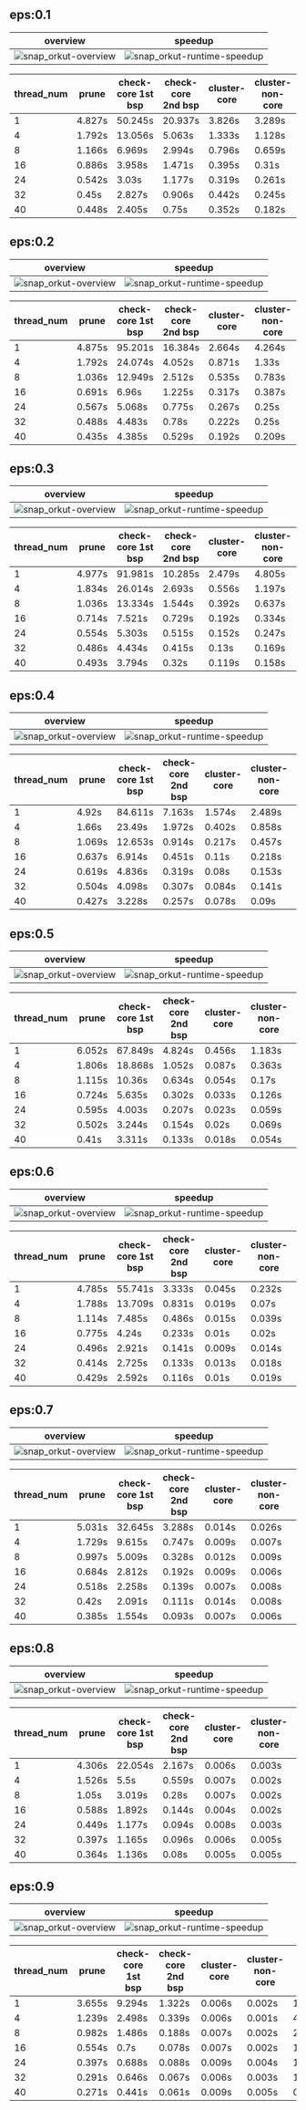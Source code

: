 ## eps:0.1

overview | speedup
--- | ---
![snap_orkut-overview](../../figures/scalability_simd_paper/snap_orkut-eps:0.1-min_pts:5-overview.png) | ![snap_orkut-runtime-speedup](../../figures/scalability_simd_paper/snap_orkut-eps:0.1-min_pts:5-runtime-speedup.png)

thread_num | prune | check-core 1st bsp | check-core 2nd bsp | cluster-core | cluster-non-core | total | total speedup
--- | --- | --- | --- | --- | --- | --- | ---
1 | 4.827s | 50.245s | 20.937s | 3.826s | 3.289s | 83.127s | 1.000
4 | 1.792s | 13.056s | 5.063s | 1.333s | 1.128s | 22.375s | 3.715
8 | 1.166s | 6.969s | 2.994s | 0.796s | 0.659s | 12.587s | 6.604
16 | 0.886s | 3.958s | 1.471s | 0.395s | 0.31s | 7.024s | 11.835
24 | 0.542s | 3.03s | 1.177s | 0.319s | 0.261s | 5.331s | 15.593
32 | 0.45s | 2.827s | 0.906s | 0.442s | 0.245s | 4.875s | 17.052
40 | 0.448s | 2.405s | 0.75s | 0.352s | 0.182s | 4.14s | 20.079

## eps:0.2

overview | speedup
--- | ---
![snap_orkut-overview](../../figures/scalability_simd_paper/snap_orkut-eps:0.2-min_pts:5-overview.png) | ![snap_orkut-runtime-speedup](../../figures/scalability_simd_paper/snap_orkut-eps:0.2-min_pts:5-runtime-speedup.png)

thread_num | prune | check-core 1st bsp | check-core 2nd bsp | cluster-core | cluster-non-core | total | total speedup
--- | --- | --- | --- | --- | --- | --- | ---
1 | 4.875s | 95.201s | 16.384s | 2.664s | 4.264s | 123.391s | 1.000
4 | 1.792s | 24.074s | 4.052s | 0.871s | 1.33s | 32.122s | 3.841
8 | 1.036s | 12.949s | 2.512s | 0.535s | 0.783s | 17.818s | 6.925
16 | 0.691s | 6.96s | 1.225s | 0.317s | 0.387s | 9.583s | 12.876
24 | 0.567s | 5.068s | 0.775s | 0.267s | 0.25s | 6.929s | 17.808
32 | 0.488s | 4.483s | 0.78s | 0.222s | 0.25s | 6.226s | 19.819
40 | 0.435s | 4.385s | 0.529s | 0.192s | 0.209s | 5.752s | 21.452

## eps:0.3

overview | speedup
--- | ---
![snap_orkut-overview](../../figures/scalability_simd_paper/snap_orkut-eps:0.3-min_pts:5-overview.png) | ![snap_orkut-runtime-speedup](../../figures/scalability_simd_paper/snap_orkut-eps:0.3-min_pts:5-runtime-speedup.png)

thread_num | prune | check-core 1st bsp | check-core 2nd bsp | cluster-core | cluster-non-core | total | total speedup
--- | --- | --- | --- | --- | --- | --- | ---
1 | 4.977s | 91.981s | 10.285s | 2.479s | 4.805s | 114.529s | 1.000
4 | 1.834s | 26.014s | 2.693s | 0.556s | 1.197s | 32.297s | 3.546
8 | 1.036s | 13.334s | 1.544s | 0.392s | 0.637s | 16.947s | 6.758
16 | 0.714s | 7.521s | 0.729s | 0.192s | 0.334s | 9.493s | 12.065
24 | 0.554s | 5.303s | 0.515s | 0.152s | 0.247s | 6.774s | 16.907
32 | 0.486s | 4.434s | 0.415s | 0.13s | 0.169s | 5.637s | 20.317
40 | 0.493s | 3.794s | 0.32s | 0.119s | 0.158s | 4.888s | 23.431

## eps:0.4

overview | speedup
--- | ---
![snap_orkut-overview](../../figures/scalability_simd_paper/snap_orkut-eps:0.4-min_pts:5-overview.png) | ![snap_orkut-runtime-speedup](../../figures/scalability_simd_paper/snap_orkut-eps:0.4-min_pts:5-runtime-speedup.png)

thread_num | prune | check-core 1st bsp | check-core 2nd bsp | cluster-core | cluster-non-core | total | total speedup
--- | --- | --- | --- | --- | --- | --- | ---
1 | 4.92s | 84.611s | 7.163s | 1.574s | 2.489s | 100.76s | 1.000
4 | 1.66s | 23.49s | 1.972s | 0.402s | 0.858s | 28.385s | 3.550
8 | 1.069s | 12.653s | 0.914s | 0.217s | 0.457s | 15.313s | 6.580
16 | 0.637s | 6.914s | 0.451s | 0.11s | 0.218s | 8.332s | 12.093
24 | 0.619s | 4.836s | 0.319s | 0.08s | 0.153s | 6.009s | 16.768
32 | 0.504s | 4.098s | 0.307s | 0.084s | 0.141s | 5.138s | 19.611
40 | 0.427s | 3.228s | 0.257s | 0.078s | 0.09s | 4.083s | 24.678

## eps:0.5

overview | speedup
--- | ---
![snap_orkut-overview](../../figures/scalability_simd_paper/snap_orkut-eps:0.5-min_pts:5-overview.png) | ![snap_orkut-runtime-speedup](../../figures/scalability_simd_paper/snap_orkut-eps:0.5-min_pts:5-runtime-speedup.png)

thread_num | prune | check-core 1st bsp | check-core 2nd bsp | cluster-core | cluster-non-core | total | total speedup
--- | --- | --- | --- | --- | --- | --- | ---
1 | 6.052s | 67.849s | 4.824s | 0.456s | 1.183s | 80.367s | 1.000
4 | 1.806s | 18.868s | 1.052s | 0.087s | 0.363s | 22.179s | 3.624
8 | 1.115s | 10.36s | 0.634s | 0.054s | 0.17s | 12.336s | 6.515
16 | 0.724s | 5.635s | 0.302s | 0.033s | 0.126s | 6.823s | 11.779
24 | 0.595s | 4.003s | 0.207s | 0.023s | 0.059s | 4.889s | 16.438
32 | 0.502s | 3.244s | 0.154s | 0.02s | 0.069s | 3.991s | 20.137
40 | 0.41s | 3.311s | 0.133s | 0.018s | 0.054s | 3.93s | 20.450

## eps:0.6

overview | speedup
--- | ---
![snap_orkut-overview](../../figures/scalability_simd_paper/snap_orkut-eps:0.6-min_pts:5-overview.png) | ![snap_orkut-runtime-speedup](../../figures/scalability_simd_paper/snap_orkut-eps:0.6-min_pts:5-runtime-speedup.png)

thread_num | prune | check-core 1st bsp | check-core 2nd bsp | cluster-core | cluster-non-core | total | total speedup
--- | --- | --- | --- | --- | --- | --- | ---
1 | 4.785s | 55.741s | 3.333s | 0.045s | 0.232s | 64.138s | 1.000
4 | 1.788s | 13.709s | 0.831s | 0.019s | 0.07s | 16.421s | 3.906
8 | 1.114s | 7.485s | 0.486s | 0.015s | 0.039s | 9.142s | 7.016
16 | 0.775s | 4.24s | 0.233s | 0.01s | 0.02s | 5.28s | 12.147
24 | 0.496s | 2.921s | 0.141s | 0.009s | 0.014s | 3.584s | 17.896
32 | 0.414s | 2.725s | 0.133s | 0.013s | 0.018s | 3.305s | 19.406
40 | 0.429s | 2.592s | 0.116s | 0.01s | 0.019s | 3.169s | 20.239

## eps:0.7

overview | speedup
--- | ---
![snap_orkut-overview](../../figures/scalability_simd_paper/snap_orkut-eps:0.7-min_pts:5-overview.png) | ![snap_orkut-runtime-speedup](../../figures/scalability_simd_paper/snap_orkut-eps:0.7-min_pts:5-runtime-speedup.png)

thread_num | prune | check-core 1st bsp | check-core 2nd bsp | cluster-core | cluster-non-core | total | total speedup
--- | --- | --- | --- | --- | --- | --- | ---
1 | 5.031s | 32.645s | 3.288s | 0.014s | 0.026s | 41.007s | 1.000
4 | 1.729s | 9.615s | 0.747s | 0.009s | 0.007s | 12.11s | 3.386
8 | 0.997s | 5.009s | 0.328s | 0.012s | 0.009s | 6.358s | 6.450
16 | 0.684s | 2.812s | 0.192s | 0.009s | 0.006s | 3.707s | 11.062
24 | 0.518s | 2.258s | 0.139s | 0.007s | 0.008s | 2.933s | 13.981
32 | 0.42s | 2.091s | 0.111s | 0.014s | 0.008s | 2.647s | 15.492
40 | 0.385s | 1.554s | 0.093s | 0.007s | 0.006s | 2.048s | 20.023

## eps:0.8

overview | speedup
--- | ---
![snap_orkut-overview](../../figures/scalability_simd_paper/snap_orkut-eps:0.8-min_pts:5-overview.png) | ![snap_orkut-runtime-speedup](../../figures/scalability_simd_paper/snap_orkut-eps:0.8-min_pts:5-runtime-speedup.png)

thread_num | prune | check-core 1st bsp | check-core 2nd bsp | cluster-core | cluster-non-core | total | total speedup
--- | --- | --- | --- | --- | --- | --- | ---
1 | 4.306s | 22.054s | 2.167s | 0.006s | 0.003s | 28.538s | 1.000
4 | 1.526s | 5.5s | 0.559s | 0.007s | 0.002s | 7.597s | 3.756
8 | 1.05s | 3.019s | 0.28s | 0.007s | 0.002s | 4.36s | 6.545
16 | 0.588s | 1.892s | 0.144s | 0.004s | 0.002s | 2.633s | 10.839
24 | 0.449s | 1.177s | 0.094s | 0.008s | 0.003s | 1.736s | 16.439
32 | 0.397s | 1.165s | 0.096s | 0.006s | 0.005s | 1.672s | 17.068
40 | 0.364s | 1.136s | 0.08s | 0.005s | 0.005s | 1.593s | 17.915

## eps:0.9

overview | speedup
--- | ---
![snap_orkut-overview](../../figures/scalability_simd_paper/snap_orkut-eps:0.9-min_pts:5-overview.png) | ![snap_orkut-runtime-speedup](../../figures/scalability_simd_paper/snap_orkut-eps:0.9-min_pts:5-runtime-speedup.png)

thread_num | prune | check-core 1st bsp | check-core 2nd bsp | cluster-core | cluster-non-core | total | total speedup
--- | --- | --- | --- | --- | --- | --- | ---
1 | 3.655s | 9.294s | 1.322s | 0.006s | 0.002s | 14.282s | 1.000
4 | 1.239s | 2.498s | 0.339s | 0.006s | 0.001s | 4.087s | 3.494
8 | 0.982s | 1.486s | 0.188s | 0.007s | 0.002s | 2.667s | 5.355
16 | 0.554s | 0.7s | 0.078s | 0.007s | 0.002s | 1.344s | 10.626
24 | 0.397s | 0.688s | 0.088s | 0.009s | 0.004s | 1.188s | 12.022
32 | 0.291s | 0.646s | 0.067s | 0.006s | 0.003s | 1.016s | 14.057
40 | 0.271s | 0.441s | 0.061s | 0.009s | 0.005s | 0.791s | 18.056

